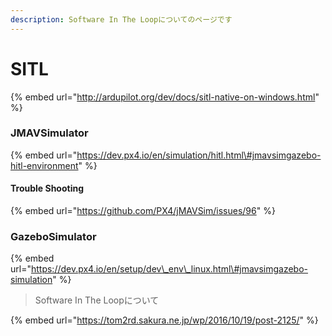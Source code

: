 ```yaml
---
description: Software In The Loopについてのページです
---
```


# SITL

{% embed url="http://ardupilot.org/dev/docs/sitl-native-on-windows.html" %}



### JMAVSimulator

{% embed url="https://dev.px4.io/en/simulation/hitl.html\#jmavsimgazebo-hitl-environment" %}



#### Trouble Shooting

{% embed url="https://github.com/PX4/jMAVSim/issues/96" %}







### GazeboSimulator

{% embed url="https://dev.px4.io/en/setup/dev\_env\_linux.html\#jmavsimgazebo-simulation" %}











> Software In The Loopについて

{% embed url="https://tom2rd.sakura.ne.jp/wp/2016/10/19/post-2125/" %}

